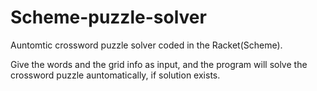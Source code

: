 # Scheme-puzzle-solver

Auntomtic crossword puzzle solver coded in the Racket(Scheme).

Give the words and the grid info as input, and the program will solve the crossword puzzle auntomatically, if solution exists.
